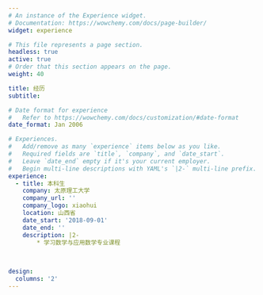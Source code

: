 ```yaml
---
# An instance of the Experience widget.
# Documentation: https://wowchemy.com/docs/page-builder/
widget: experience

# This file represents a page section.
headless: true
active: true
# Order that this section appears on the page.
weight: 40

title: 经历
subtitle:

# Date format for experience
#   Refer to https://wowchemy.com/docs/customization/#date-format
date_format: Jan 2006

# Experiences.
#   Add/remove as many `experience` items below as you like.
#   Required fields are `title`, `company`, and `date_start`.
#   Leave `date_end` empty if it's your current employer.
#   Begin multi-line descriptions with YAML's `|2-` multi-line prefix.
experience:
  - title: 本科生
    company: 太原理工大学
    company_url: ''
    company_logo: xiaohui
    location: 山西省
    date_start: '2018-09-01'
    date_end: ''
    description: |2-
        * 学习数学与应用数学专业课程
        
 

design:
  columns: '2'
---
```

